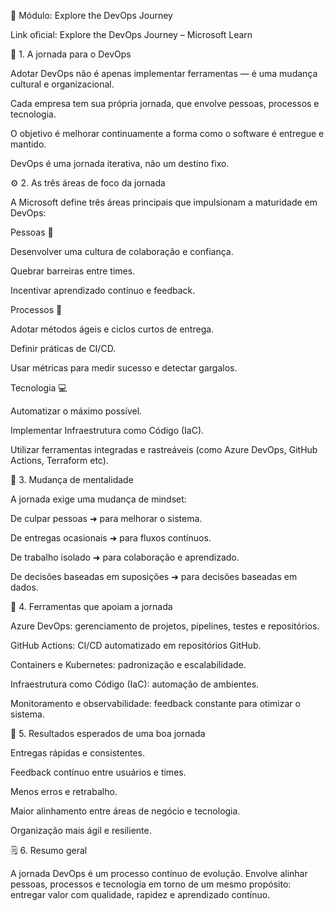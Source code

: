 🧩 Módulo: Explore the DevOps Journey

Link oficial: Explore the DevOps Journey – Microsoft Learn

📘 1. A jornada para o DevOps

Adotar DevOps não é apenas implementar ferramentas — é uma mudança cultural e organizacional.

Cada empresa tem sua própria jornada, que envolve pessoas, processos e tecnologia.

O objetivo é melhorar continuamente a forma como o software é entregue e mantido.

DevOps é uma jornada iterativa, não um destino fixo.

⚙️ 2. As três áreas de foco da jornada

A Microsoft define três áreas principais que impulsionam a maturidade em DevOps:

Pessoas 👥

Desenvolver uma cultura de colaboração e confiança.

Quebrar barreiras entre times.

Incentivar aprendizado contínuo e feedback.

Processos 🔄

Adotar métodos ágeis e ciclos curtos de entrega.

Definir práticas de CI/CD.

Usar métricas para medir sucesso e detectar gargalos.

Tecnologia 💻

Automatizar o máximo possível.

Implementar Infraestrutura como Código (IaC).

Utilizar ferramentas integradas e rastreáveis (como Azure DevOps, GitHub Actions, Terraform etc).

🧠 3. Mudança de mentalidade

A jornada exige uma mudança de mindset:

De culpar pessoas ➜ para melhorar o sistema.

De entregas ocasionais ➜ para fluxos contínuos.

De trabalho isolado ➜ para colaboração e aprendizado.

De decisões baseadas em suposições ➜ para decisões baseadas em dados.

🧰 4. Ferramentas que apoiam a jornada

Azure DevOps: gerenciamento de projetos, pipelines, testes e repositórios.

GitHub Actions: CI/CD automatizado em repositórios GitHub.

Containers e Kubernetes: padronização e escalabilidade.

Infraestrutura como Código (IaC): automação de ambientes.

Monitoramento e observabilidade: feedback constante para otimizar o sistema.

🚀 5. Resultados esperados de uma boa jornada

Entregas rápidas e consistentes.

Feedback contínuo entre usuários e times.

Menos erros e retrabalho.

Maior alinhamento entre áreas de negócio e tecnologia.

Organização mais ágil e resiliente.

🗒️ 6. Resumo geral

A jornada DevOps é um processo contínuo de evolução.
Envolve alinhar pessoas, processos e tecnologia em torno de um mesmo propósito: entregar valor com qualidade, rapidez e aprendizado contínuo.
